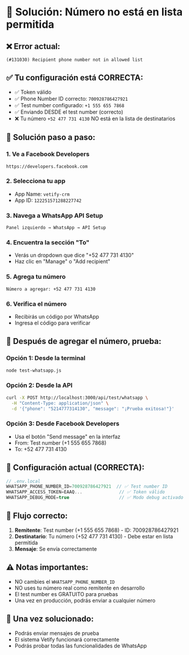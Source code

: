 # 🔧 Solución: Número no está en lista permitida

## ❌ Error actual:
```
(#131030) Recipient phone number not in allowed list
```

## ✅ Tu configuración está CORRECTA:
- ✅ Token válido
- ✅ Phone Number ID correcto: `700928786427921`
- ✅ Test number configurado: `+1 555 655 7868`
- ✅ Enviando DESDE el test number (correcto)
- ❌ Tu número `+52 477 731 4130` NO está en la lista de destinatarios

## 🎯 Solución paso a paso:

### 1. Ve a Facebook Developers
```
https://developers.facebook.com
```

### 2. Selecciona tu app
- App Name: `vetify-crm`
- App ID: `122251571288227742`

### 3. Navega a WhatsApp API Setup
```
Panel izquierdo → WhatsApp → API Setup
```

### 4. Encuentra la sección "To"
- Verás un dropdown que dice "+52 477 731 4130"
- Haz clic en "Manage" o "Add recipient"

### 5. Agrega tu número
```
Número a agregar: +52 477 731 4130
```

### 6. Verifica el número
- Recibirás un código por WhatsApp
- Ingresa el código para verificar

## 🧪 Después de agregar el número, prueba:

### Opción 1: Desde la terminal
```bash
node test-whatsapp.js
```

### Opción 2: Desde la API
```bash
curl -X POST http://localhost:3000/api/test/whatsapp \
  -H "Content-Type: application/json" \
  -d '{"phone": "5214777314130", "message": "¡Prueba exitosa!"}'
```

### Opción 3: Desde Facebook Developers
- Usa el botón "Send message" en la interfaz
- From: Test number (+1 555 655 7868)
- To: +52 477 731 4130

## 📱 Configuración actual (CORRECTA):

```typescript
// .env.local
WHATSAPP_PHONE_NUMBER_ID=700928786427921  // ✅ Test number ID
WHATSAPP_ACCESS_TOKEN=EAAQ...              // ✅ Token válido
WHATSAPP_DEBUG_MODE=true                   // ✅ Modo debug activado
```

## 🔄 Flujo correcto:
1. **Remitente**: Test number (+1 555 655 7868) - ID: 700928786427921
2. **Destinatario**: Tu número (+52 477 731 4130) - Debe estar en lista permitida
3. **Mensaje**: Se envía correctamente

## ⚠️ Notas importantes:
- NO cambies el `WHATSAPP_PHONE_NUMBER_ID`
- NO uses tu número real como remitente en desarrollo
- El test number es GRATUITO para pruebas
- Una vez en producción, podrás enviar a cualquier número

## 🎉 Una vez solucionado:
- Podrás enviar mensajes de prueba
- El sistema Vetify funcionará correctamente
- Podrás probar todas las funcionalidades de WhatsApp 